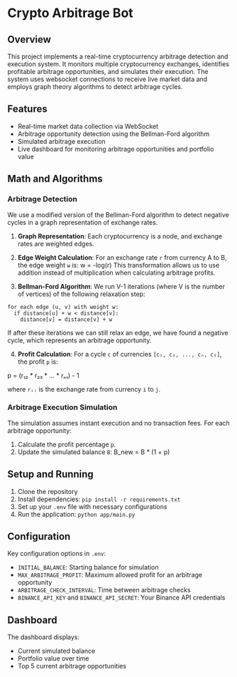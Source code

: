 # Crypto Arbitrage Bot

## Overview

This project implements a real-time cryptocurrency arbitrage detection and execution system. It monitors multiple cryptocurrency exchanges, identifies profitable arbitrage opportunities, and simulates their execution. The system uses websocket connections to receive live market data and employs graph theory algorithms to detect arbitrage cycles.

## Features

- Real-time market data collection via WebSocket
- Arbitrage opportunity detection using the Bellman-Ford algorithm
- Simulated arbitrage execution
- Live dashboard for monitoring arbitrage opportunities and portfolio value

## Math and Algorithms

### Arbitrage Detection

We use a modified version of the Bellman-Ford algorithm to detect negative cycles in a graph representation of exchange rates. 

1. **Graph Representation**: Each cryptocurrency is a node, and exchange rates are weighted edges.

2. **Edge Weight Calculation**: 
   For an exchange rate `r` from currency A to B, the edge weight `w` is:
   w = -log(r)
   This transformation allows us to use addition instead of multiplication when calculating arbitrage profits.

3. **Bellman-Ford Algorithm**: We run V-1 iterations (where V is the number of vertices) of the following relaxation step:

```
for each edge (u, v) with weight w:
  if distance[u] + w < distance[v]:
    distance[v] = distance[v] + w
```

If after these iterations we can still relax an edge, we have found a negative cycle, which represents an arbitrage opportunity.

4. **Profit Calculation**: For a cycle `c` of currencies `[c₁, c₂, ..., cₙ, c₁]`, the profit `p` is:

p = (r₁₂ * r₂₃ * ... * rₙ₁) - 1

where `rᵢⱼ` is the exchange rate from currency `i` to `j`.

### Arbitrage Execution Simulation

The simulation assumes instant execution and no transaction fees. For each arbitrage opportunity:

1. Calculate the profit percentage `p`.
2. Update the simulated balance `B`:
B_new = B * (1 + p)

## Setup and Running

1. Clone the repository
2. Install dependencies: `pip install -r requirements.txt`
3. Set up your `.env` file with necessary configurations
4. Run the application: `python app/main.py`

## Configuration

Key configuration options in `.env`:

- `INITIAL_BALANCE`: Starting balance for simulation
- `MAX_ARBITRAGE_PROFIT`: Maximum allowed profit for an arbitrage opportunity
- `ARBITRAGE_CHECK_INTERVAL`: Time between arbitrage checks
- `BINANCE_API_KEY` and `BINANCE_API_SECRET`: Your Binance API credentials

## Dashboard

The dashboard displays:
- Current simulated balance
- Portfolio value over time
- Top 5 current arbitrage opportunities
